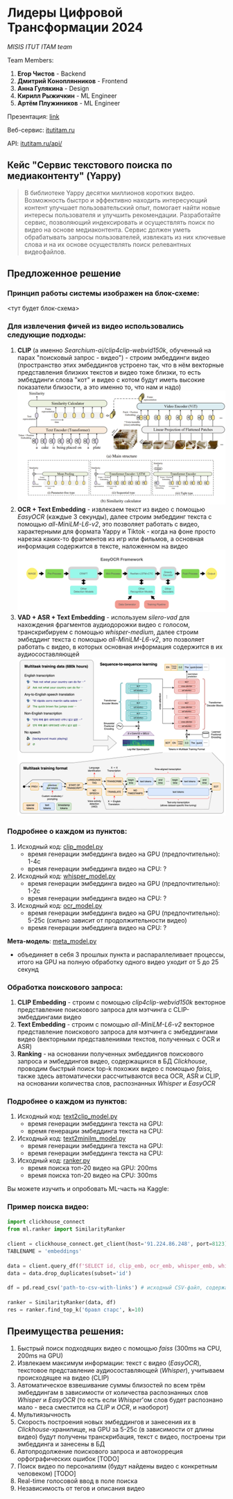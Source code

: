 # Лидеры Цифровой Трансформации 2024

*MISIS ITUT ITAM team*

Team Members:
1) **Егор Чистов** - Backend
2) **Дмитрий Коноплянников** - Frontend
3) **Анна Гулякина** - Design
4) **Кирилл Рыжичкин** - ML Engineer
5) **Артём Плужиников** - ML Engineer

Презентация: [link](https://www.google.com/)

Веб-сервис: [itutitam.ru](https://www.google.com/)

API: [itutitam.ru/api/](https://www.google.com/)

## Кейс "Сервис текстового поиска по медиаконтенту" (Yappy)

> В библиотеке Yappy десятки миллионов коротких видео. Возможность быстро и эффективно находить интересующий контент улучшает пользовательский опыт, помогает найти новые интересы пользователя и улучшить рекомендации. Разработайте сервис, позволяющий индексировать и осуществлять поиск по видео на основе медиаконтента. Сервис должен уметь обрабатывать запросы пользователей, извлекать из них ключевые слова и на их основе осуществлять поиск релевантных видеофайлов.

## Предложенное решение

### Принцип работы системы изображен на блок-схеме: 

<тут будет блок-схема>

### Для извлечения фичей из видео использовались следующие подходы:
1) __CLIP__ (а именно *Searchium-ai/clip4clip-webvid150k*, обученный на парах "поисковый запрос - видео") - строим эмбеддинги видео (пространство этих эмбеддингов устроено так, что в нём векторные представления близких текстов и видео тоже близки, то есть эмбеддинги слова "кот" и видео с котом будут иметь высокие показатели близости, а это именно то, что нам и надо)
![scheme_clip](clip_scheme.png)
3) __OCR + Text Embedding__ - извлекаем текст из видео с помощью *EasyOCR* (каждые 3 секунды), далее строим эмбеддинг текста с помощью *all-MiniLM-L6-v2*, это позволяет работать с видео, характерными для формата Yappy и Tiktok - когда на фоне просто нарезка каких-то фрагментов из игр или фильмов, а основная информация содержится в тексте, наложенном на видео
![scheme_ocr](easyocr_scheme.jpeg)
5) __VAD + ASR + Text Embedding__ - используем *silero-vad* для нахождения фрагментов аудиодорожки видео с голосом, транскрибируем с помощью *whisper-medium*, далее строим эмбеддинг текста с помощью *all-MiniLM-L6-v2*, это позволяет работать с видео, в которых основная информация содержится в их аудиосоставляющей
![scheme_asr](whisper_scheme.png)

### Подробнее о каждом из пунктов:
1) Исходный код: [clip_model.py](https://github.com/l1ghtsource/lct-hack-yappy-2024/blob/main/ml/clip_model.py)
   - время генерации эмбеддинга видео на GPU (предпочтительно): 1-4с
   - время генерации эмбеддинга видео на CPU: ?
2) Исходный код: [whisper_model.py](https://github.com/l1ghtsource/lct-hack-yappy-2024/blob/main/ml/whisper_model.py)
   - время генерации эмбеддинга видео на GPU (предпочтительно): 1-2с
   - время генерации эмбеддинга видео на CPU: ?
3) Исходный код: [ocr_model.py](https://github.com/l1ghtsource/lct-hack-yappy-2024/blob/main/ml/ocr_model.py)
   - время генерации эмбеддинга видео на GPU (предпочтительно): 5-25с (сильно зависит от продолжительности видео)
   - время генерации эмбеддинга видео на CPU: ?

__Мета-модель__: [meta_model.py](https://github.com/l1ghtsource/lct-hack-yappy-2024/blob/main/ml/meta_model.py)
  - объединяет в себя 3 прошлых пункта и распараллеливает процессы, итого на GPU на полную обработку одного видео уходит от 5 до 25 секунд

### Обработка поискового запроса:
1) __CLIP Embedding__ - строим с помощью *clip4clip-webvid150k* векторное представление поискового запроса для мэтчинга с CLIP-эмбеддингами видео
2) __Text Embedding__ - строим с помощью *all-MiniLM-L6-v2* векторное представление поискового запроса для мэтчинга с эмбеддингами видео (векторными представлениями текстов, полученных с OCR и ASR)
3) __Ranking__ - на основании полученных эмбеддингов поискового запроса и эмбеддингов видео, содержащихся в БД *Clickhouse*, проводим быстрый поиск top-k похожих видео с помощью *faiss*, также здесь автоматически рассчитываются веса OCR, ASR и CLIP, на основании количества слов, распознанных *Whisper* и *EasyOCR*

### Подробнее о каждом из пунктов:
1) Исходный код: [text2clip_model.py](https://github.com/l1ghtsource/lct-hack-yappy-2024/blob/main/ml/text2clip_model.py)
   - время генерации эмбеддинга текста на GPU: 
   - время генерации эмбеддинга текста на CPU: 
2) Исходный код: [text2minilm_model.py](https://github.com/l1ghtsource/lct-hack-yappy-2024/blob/main/ml/text2minilm_model.py)
   - время генерации эмбеддинга текста на GPU:
   - время генерации эмбеддинга текста на CPU:
3) Исходный код: [ranker.py](https://github.com/l1ghtsource/lct-hack-yappy-2024/blob/main/ml/ranker.py)
   - время поиска топ-20 видео на GPU: 200ms
   - время поиска топ-20 видео на CPU: 300ms
  
Вы можете изучить и опробовать ML-часть на Kaggle: <link>

### Пример поиска видео:

```python
import clickhouse_connect
from ml.ranker import SimilarityRanker

client = clickhouse_connect.get_client(host='91.224.86.248', port=8123) # подключение к БД, содержащей предрасчитанные эмбеддинги
TABLENAME = 'embeddings'

data = client.query_df(f'SELECT id, clip_emb, ocr_emb, whisper_emb, whisper_len, ocr_len FROM {TABLENAME}')
data = data.drop_duplicates(subset='id')

df = pd.read_csv('path-to-csv-with-links') # исходный CSV-файл, содержайщий ссылки на видео

ranker = SimilarityRanker(data, df)
res = ranker.find_top_k('бравл старс', k=10)
```

## Преимущества решения:
1) Быстрый поиск подходящих видео с помощью *faiss* (300ms на CPU, 200ms на GPU)
2) Извлекаем максимум информации: текст с видео (*EasyOCR*), текстовое представление аудиосоставляющей (*Whisper*), учитываем происходящее на видео (CLIP)
3) Автоматическое взвешивание суммы близостей по всем трём эмбеддингам в зависимости от количества распознанных слов *Whisper* и *EasyOCR* (то есть если *Whisper*'ом слов будет распознано мало - веса сместится на *CLIP* и *OCR*, и наоборот)
4) Мультиязычность
5) Скорость построения новых эмбеддингов и занесения их в *Clickhouse*-хранилище, на GPU за 5-25с (в зависимости от длины видео) будут получены транскрибация, текст с видео, построены три эмбеддинга и занесены в БД
6) Автопродолжение поискового запроса и автокорреция орфографических ошибок [TODO]
7) Поиск видео по персоналиям (будут найдены видео с конкретным человеком) [TODO]
8) Real-time голосовой ввод в поле поиска
9) Независимость от тегов и описания видео
